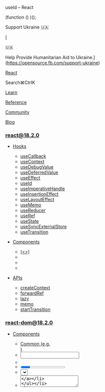useId – React

(function () )();

Support Ukraine 🇺🇦

[

🇺🇦

Help Provide Humanitarian Aid to Ukraine.](https://opensource.fb.com/support-ukraine)

[React](../../index.html)

Search⌘CtrlK

[Learn](../../learn.html)

[Reference](../react.html)

[Community](../../community.html)

[Blog](../../blog.html)

[](https://github.com/facebook/react/releases)

### react@18.2.0

*   [Hooks](../react.html "Hooks")
    
    *   [useCallback](useCallback.html "useCallback")
    *   [useContext](useContext.html "useContext")
    *   [useDebugValue](useDebugValue.html "useDebugValue")
    *   [useDeferredValue](useDeferredValue.html "useDeferredValue")
    *   [useEffect](useEffect.html "useEffect")
    *   [useId](useId.html "useId")
    *   [useImperativeHandle](useImperativeHandle.html "useImperativeHandle")
    *   [useInsertionEffect](useInsertionEffect.html "useInsertionEffect")
    *   [useLayoutEffect](useLayoutEffect.html "useLayoutEffect")
    *   [useMemo](useMemo.html "useMemo")
    *   [useReducer](useReducer.html "useReducer")
    *   [useRef](useRef.html "useRef")
    *   [useState](useState.html "useState")
    *   [useSyncExternalStore](useSyncExternalStore.html "useSyncExternalStore")
    *   [useTransition](useTransition.html "useTransition")
    
*   [Components](components.html "Components")
    
    *   [<Fragment> (<>)](Fragment.html "<Fragment> (<>)")
    *   [<Profiler>](Profiler.html "<Profiler>")
    *   [<StrictMode>](StrictMode.html "<StrictMode>")
    *   [<Suspense>](Suspense.html "<Suspense>")
    
*   [APIs](apis.html "APIs")
    
    *   [createContext](createContext.html "createContext")
    *   [forwardRef](forwardRef.html "forwardRef")
    *   [lazy](lazy.html "lazy")
    *   [memo](memo.html "memo")
    *   [startTransition](startTransition.html "startTransition")
    

### react-dom@18.2.0

*   [Components](../react-dom/components.html "Components")
    
    *   [Common (e.g. <div>)](../react-dom/components/common.html "Common (e.g. <div>)")
    *   [<input>](../react-dom/components/input.html "<input>")
    *   [<option>](../react-dom/components/option.html "<option>")
    *   [<progress>](../react-dom/components/progress.html "<progress>")
    *   [<select>](../react-dom/components/select.html "<select>")
    *   [<textarea>](../react-dom/components/textarea.html "<textarea>")
    
*   [APIs](../react-dom.html "APIs")
    
    *   [createPortal](../react-dom/createPortal.html "createPortal")
    *   [flushSync](../react-dom/flushSync.html "flushSync")
    *   [findDOMNode](../react-dom/findDOMNode.html "findDOMNode")
    *   [hydrate](../react-dom/hydrate.html "hydrate")
    *   [render](../react-dom/render.html "render")
    *   [unmountComponentAtNode](../react-dom/unmountComponentAtNode.html "unmountComponentAtNode")
    
*   [Client APIs](../react-dom/client.html "Client APIs")
    
    *   [createRoot](../react-dom/client/createRoot.html "createRoot")
    *   [hydrateRoot](../react-dom/client/hydrateRoot.html "hydrateRoot")
    
*   [Server APIs](../react-dom/server.html "Server APIs")
    
    *   [renderToNodeStream](../react-dom/server/renderToNodeStream.html "renderToNodeStream")
    *   [renderToPipeableStream](../react-dom/server/renderToPipeableStream.html "renderToPipeableStream")
    *   [renderToReadableStream](../react-dom/server/renderToReadableStream.html "renderToReadableStream")
    *   [renderToStaticMarkup](../react-dom/server/renderToStaticMarkup.html "renderToStaticMarkup")
    *   [renderToStaticNodeStream](../react-dom/server/renderToStaticNodeStream.html "renderToStaticNodeStream")
    *   [renderToString](../react-dom/server/renderToString.html "renderToString")
    

### Legacy APIs

*   [Legacy React APIs](legacy.html "Legacy React APIs")
    
    *   [Children](Children.html "Children")
    *   [cloneElement](cloneElement.html "cloneElement")
    *   [Component](Component.html "Component")
    *   [createElement](createElement.html "createElement")
    *   [createFactory](createFactory.html "createFactory")
    *   [createRef](createRef.html "createRef")
    *   [isValidElement](isValidElement.html "isValidElement")
    *   [PureComponent](PureComponent.html "PureComponent")
    

Is this page useful?

[API Reference](../react.html)

[Hooks](../react.html)

useId[](#undefined "Link for this heading")
===========================================

`useId` is a React Hook for generating unique IDs that can be passed to accessibility attributes.

    const id = useId()

*   [Reference](#reference)
    *   [`useId()`](#useid)
*   [Usage](#usage)
    *   [Generating unique IDs for accessibility attributes](#generating-unique-ids-for-accessibility-attributes)
    *   [Generating IDs for several related elements](#generating-ids-for-several-related-elements)
    *   [Specifying a shared prefix for all generated IDs](#specifying-a-shared-prefix-for-all-generated-ids)

* * *

Reference[](#reference "Link for Reference ")
---------------------------------------------

### `useId()`[](#useid "Link for this heading")

Call `useId` at the top level of your component to generate a unique ID:

    import  from 'react';function PasswordField() {  const passwordHintId = useId();  // ...

[See more examples below.](#usage)

#### Parameters[](#parameters "Link for Parameters ")

`useId` does not take any parameters.

#### Returns[](#returns "Link for Returns ")

`useId` returns a unique ID string associated with this particular `useId` call in this particular component.

#### Caveats[](#caveats "Link for Caveats ")

*   `useId` is a Hook, so you can only call it **at the top level of your component** or your own Hooks. You can’t call it inside loops or conditions. If you need that, extract a new component and move the state into it.
    
*   `useId` **should not be used to generate keys** in a list. [Keys should be generated from your data.](../../learn/rendering-lists.html#where-to-get-your-key)
    

* * *

Usage[](#usage "Link for Usage ")
---------------------------------

### Pitfall

**Do not call `useId` to generate keys in a list.** [Keys should be generated from your data.](../../learn/rendering-lists.html#where-to-get-your-key)

### Generating unique IDs for accessibility attributes[](#generating-unique-ids-for-accessibility-attributes "Link for Generating unique IDs for accessibility attributes ")

Call `useId` at the top level of your component to generate a unique ID:

    import  from 'react';function PasswordField() {  const passwordHintId = useId();  // ...

You can then pass the generated ID to different attributes:

    <>  <input type="password" aria-describedby=></>

**Let’s walk through an example to see when this is useful.**

[HTML accessibility attributes](https://developer.mozilla.org/en-US/docs/Web/Accessibility/ARIA) like [`aria-describedby`](https://developer.mozilla.org/en-US/docs/Web/Accessibility/ARIA/Attributes/aria-describedby) let you specify that two tags are related to each other. For example, you can specify that an element (like an input) is described by another element (like a paragraph).

In regular HTML, you would write it like this:

    <label>  Password:  <input    type="password"    aria-describedby="password-hint"  /></label><p id="password-hint">  The password should contain at least 18 characters</p>

However, hardcoding IDs like this is not a good practice in React. A component may be rendered more than once on the page—but IDs have to be unique! Instead of hardcoding an ID, generate a unique ID with `useId`:

    import 

Now, even if `PasswordField` appears multiple times on the screen, the generated IDs won’t clash.

App.js

App.js

Reset[Fork](https://codesandbox.io/api/v1/sandboxes/define?undefined "Open in CodeSandbox")

import  from 'react';

function PasswordField() {
  const passwordHintId = useId();
  return (
    <\>
      <label\>
        Password:
        <input
          type\="password"
          aria-describedby\=
        />
      </label\>
      <p id\=\>
        The password should contain at least 18 characters
      </p\>
    </\>
  );
}

export default function App() {
  return (
    <\>
      <h2\>Choose password</h2\>
      <PasswordField />
      <h2\>Confirm password</h2\>
      <PasswordField />
    </\>
  );
}

Show more

[Watch this video](https://www.youtube.com/watch?v=0dNzNcuEuOo) to see the difference in the user experience with assistive technologies.

### Pitfall

With [server rendering](../react-dom/server.html), **`useId` requires an identical component tree on the server and the client**. If the trees you render on the server and the client don’t match exactly, the generated IDs won’t match.

##### Deep Dive

#### Why is useId better than an incrementing counter?[](#why-is-useid-better-than-an-incrementing-counter "Link for Why is useId better than an incrementing counter? ")

Show Details

You might be wondering why `useId` is better than incrementing a global variable like `nextId++`.

The primary benefit of `useId` is that React ensures that it works with [server rendering.](../react-dom/server.html) During server rendering, your components generate HTML output. Later, on the client, [hydration](../react-dom/client/hydrateRoot.html) attaches your event handlers to the generated HTML. For hydration to work, the client output must match the server HTML.

This is very difficult to guarantee with an incrementing counter because the order in which the client components are hydrated may not match the order in which the server HTML was emitted. By calling `useId`, you ensure that hydration will work, and the output will match between the server and the client.

Inside React, `useId` is generated from the “parent path” of the calling component. This is why, if the client and the server tree are the same, the “parent path” will match up regardless of rendering order.

* * *

### Generating IDs for several related elements[](#generating-ids-for-several-related-elements "Link for Generating IDs for several related elements ")

If you need to give IDs to multiple related elements, you can call `useId` to generate a shared prefix for them:

App.js

App.js

Reset[Fork](https://codesandbox.io/api/v1/sandboxes/define?undefined "Open in CodeSandbox")

import  from 'react';

export default function Form() {
  const id = useId();
  return (
    <form\>
      <label htmlFor\=\>First Name:</label\>
      <input id\= type\="text" />
      <hr />
      <label htmlFor\=\>Last Name:</label\>
      <input id\= type\="text" />
    </form\>
  );
}

This lets you avoid calling `useId` for every single element that needs a unique ID.

* * *

### Specifying a shared prefix for all generated IDs[](#specifying-a-shared-prefix-for-all-generated-ids "Link for Specifying a shared prefix for all generated IDs ")

If you render multiple independent React applications on a single page, pass `identifierPrefix` as an option to your [`createRoot`](../react-dom/client/createRoot.html#parameters) or [`hydrateRoot`](../react-dom/client/hydrateRoot.html) calls. This ensures that the IDs generated by the two different apps never clash because every identifier generated with `useId` will start with the distinct prefix you’ve specified.

index.htmlApp.jsindex.js

index.js

Reset[Fork](https://codesandbox.io/api/v1/sandboxes/define?undefined "Open in CodeSandbox")

import  from 'react-dom/client';
import App from './App.js';
import './styles.css';

const root1 = createRoot(document.getElementById('root1'), {
  identifierPrefix: 'my-first-app-'
});
root1.render(<App />);

const root2 = createRoot(document.getElementById('root2'), {
  identifierPrefix: 'my-second-app-'
});
root2.render(<App />);

[PrevioususeEffect](useEffect.html)[NextuseImperativeHandle](useImperativeHandle.html)

* * *

How do you like these docs?

[Take our survey!](https://www.surveymonkey.co.uk/r/PYRPF3X)

* * *

[

](https://opensource.fb.com/)

©2023

[Learn React](../../learn.html)

[Quick Start](../../learn.html)

[Installation](../../learn/installation.html)

[Describing the UI](../../learn/describing-the-ui.html)

[Adding Interactivity](../../learn/adding-interactivity.html)

[Managing State](../../learn/managing-state.html)

[Escape Hatches](../../learn/escape-hatches.html)

[API Reference](../react.html)

[React APIs](../react.html)

[React DOM APIs](../react-dom.html)

[Community](../../community.html)

[Code of Conduct](https://github.com/facebook/react/blob/main/CODE_OF_CONDUCT.md)

[Meet the Team](../../community/team.html)

[Docs Contributors](../../community/docs-contributors.html)

[Acknowledgements](../../community/acknowledgements.html)

More

[Blog](../../blog.html)

[React Native](https://reactnative.dev/)

[Privacy](https://opensource.facebook.com/legal/privacy)

[Terms](https://opensource.fb.com/legal/terms/)

[](https://www.facebook.com/react)[](https://twitter.com/reactjs)[](https://github.com/facebook/react)

On this page
------------

*   [Overview](#)
*   [Reference](#reference)
*   [`useId()`](#useid)
*   [Usage](#usage)
*   [Generating unique IDs for accessibility attributes](#generating-unique-ids-for-accessibility-attributes)
*   [Generating IDs for several related elements](#generating-ids-for-several-related-elements)
*   [Specifying a shared prefix for all generated IDs](#specifying-a-shared-prefix-for-all-generated-ids)

